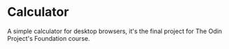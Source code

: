 # Calculator
A simple calculator for desktop browsers, it's the final project for The Odin Project's Foundation course.
